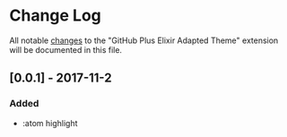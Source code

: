 # Change Log
All notable [changes](http://keepachangelog.com) to the "GitHub Plus Elixir Adapted Theme" extension will be documented in this file.

## [0.0.1] - 2017-11-2
### Added
- :atom highlight
